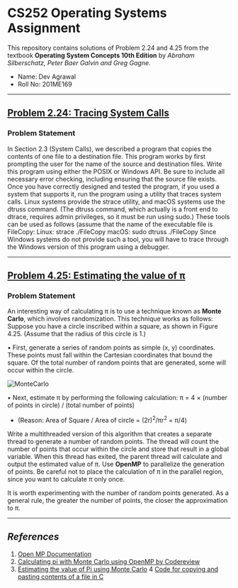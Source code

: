 # CS252 Operating Systems Assignment
This repository contains solutions of Problem 2.24 and 4.25 from the textbook **Operating System Concepts 10th Edition** by _Abraham Silberschatz, Peter Baer Galvin and Greg Gagne_. 
- Name: Dev Agrawal 
- Roll No: 201ME169
---
## [Problem 2.24: Tracing System Calls](https://github.com/DevAgrawal04/OperatingSystems_Assignment_CS252/tree/main/Q_2.24)

### Problem Statement
In Section 2.3 (System Calls), we described a program that copies the contents of one file
to a destination file. This program works by first prompting the user for
the name of the source and destination files. Write this program using
either the POSIX or Windows API. Be sure to include all necessary error
checking, including ensuring that the source file exists.
Once you have correctly designed and tested the program, if you used
a system that supports it, run the program using a utility that traces system calls. Linux systems provide the strace utility, and macOS systems
use the dtruss command. (The dtruss command, which actually is a
front end to dtrace, requires admin privileges, so it must be run using
sudo.) These tools can be used as follows (assume that the name of the
executable file is FileCopy:
Linux:
strace ./FileCopy
macOS:
sudo dtruss ./FileCopy
Since Windows systems do not provide such a tool, you will have to
trace through the Windows version of this program using a debugger.

---
## [Problem 4.25: Estimating the value of π](https://github.com/DevAgrawal04/OperatingSystems_Assignment_CS252/tree/main/Q_4.25)

### Problem Statement
An interesting way of calculating π is to use a technique known as **Monte
Carlo**, which involves randomization. This technique works as follows:
Suppose you have a circle inscribed within a square, as shown in
Figure 4.25. (Assume that the radius of this circle is 1.)

• First, generate a series of random points as simple (x, y) coordinates.
These points must fall within the Cartesian coordinates that bound
the square. Of the total number of random points that are generated,
some will occur within the circle.

![MonteCarlo](https://media.geeksforgeeks.org/wp-content/uploads/MonteCarlo.png)

• Next, estimate π by performing the following calculation:
π = 4 × (number of points in circle) / (total number of points)
- (Reason: Area of Square / Area of circle = (2r)<sup>2</sup>/πr<sup>2</sup>  = π/4)

Write a multithreaded version of this algorithm that creates a separate
thread to generate a number of random points. The thread will count
the number of points that occur within the circle and store that result
in a global variable. When this thread has exited, the parent thread will
calculate and output the estimated value of π.
Use **OpenMP** to parallelize the generation of points. Be
careful not to place the calculation of π in the parallel region, since you
want to calculate π only once.

It is worth experimenting with the number of random points generated. As a general rule, the
greater the number of points, the closer the approximation to π.

---

## _References_
1. [Open MP Documentation](https://github.com/ResearchComputing/Documentation/blob/main/docs/programming/OpenMP-C.md)
2. [Calculating pi with Monte Carlo using OpenMP by Codereview](https://codereview.stackexchange.com/questions/256274/calculating-pi-with-monte-carlo-using-openmp)
3. [Estimating the value of Pi using Monte Carlo](https://www.geeksforgeeks.org/estimating-value-pi-using-monte-carlo/)
4  [Code for copying and pasting contents of a file in C](https://www.geeksforgeeks.org/c-program-copy-contents-one-file-another-file/)

